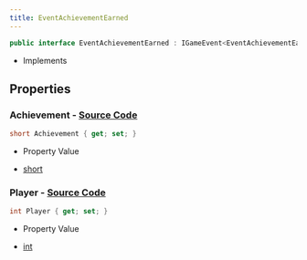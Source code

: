 ```yaml
---
title: EventAchievementEarned
---
```


```csharp
public interface EventAchievementEarned : IGameEvent<EventAchievementEarned>
```

- Implements

## Properties

### **Achievement** - [Source Code](https://github.com/swiftly-solution/swiftlys2/blob/main/managed/src/SwiftlyS2.Generated/GameEvents/Interfaces/EventAchievementEarned.cs#L30)

```csharp
short Achievement { get; set; }
```

- Property Value

- [short](https://learn.microsoft.com/dotnet/api/system.int16)

### **Player** - [Source Code](https://github.com/swiftly-solution/swiftlys2/blob/main/managed/src/SwiftlyS2.Generated/GameEvents/Interfaces/EventAchievementEarned.cs#L23)

```csharp
int Player { get; set; }
```

- Property Value

- [int](https://learn.microsoft.com/dotnet/api/system.int32)


